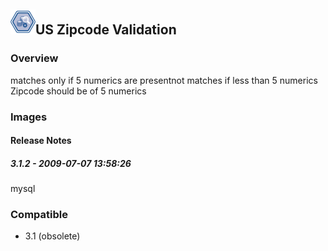 ## <img src='./logo.jpg' width='40' height='40'>US Zipcode Validation

### Overview
matches only if 5 numerics are presentnot matches if less than 5 numerics
Zipcode should be of 5 numerics
### Images




#### Release Notes

##### 3.1.2 - 2009-07-07 13:58:26
mysql
### Compatible
 -  3.1 (obsolete)